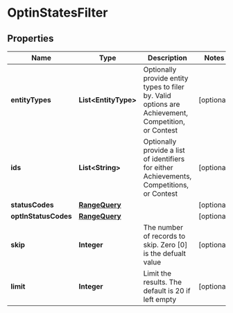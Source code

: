 

# OptinStatesFilter



## Properties

| Name | Type | Description | Notes |
|------------ | ------------- | ------------- | -------------|
|**entityTypes** | **List&lt;EntityType&gt;** | Optionally provide entity types to filer by. Valid options are Achievement, Competition, or Contest |  [optional] |
|**ids** | **List&lt;String&gt;** | Optionally provide a list of identifiers for either Achievements, Competitions, or Contest |  [optional] |
|**statusCodes** | [**RangeQuery**](RangeQuery.md) |  |  [optional] |
|**optInStatusCodes** | [**RangeQuery**](RangeQuery.md) |  |  [optional] |
|**skip** | **Integer** | The number of records to skip. Zero [0] is the defualt value |  [optional] |
|**limit** | **Integer** | Limit the results. The default is 20 if left empty |  [optional] |



